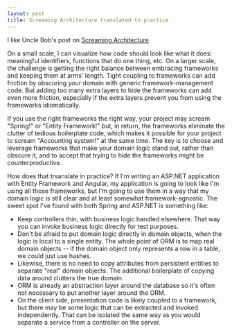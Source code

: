 ```yaml
--- 
layout: post
title: Screaming Architecture translated to practice
---
```


I like Uncle Bob's post on [Screaming Architecture](https://blog.8thlight.com/uncle-bob/2011/09/30/Screaming-Architecture.html).

On a small scale, I can visualize how code should look like what it does: meaningful identifiers, functions that do one thing, etc.  On a larger
scale, the challenge is getting the right balance between embracing frameworks and keeping them at arms' length.  Tight coupling to frameworks
can add friction by obscuring your domain with generic framework-management code.  But adding too many extra layers to hide the frameworks can add even more 
friction, especially if the extra layers prevent you from using the frameworks idiomatically.

If you use the right frameworks the right way, your project may scream "Spring!" or "Entity Framework!" but, in return, the frameworks eliminate the clutter of tedious 
boilerplate code, which makes it possible for your project to scream "Accounting system!" at the same time.  The key is to choose and leverage frameworks that make your domain
logic stand out, rather than obscure it, and to accept that trying to hide the frameworks might be counterproductive. 

How does that trsanslate in practice?  If I'm writing an ASP.NET application with Entity Framework and Angular, my application is going to look like I'm using all those
frameworks, but I'm going to use them in a way that my domain logic is still clear and at least somewhat framework-agnostic.  The sweet spot I've 
found with both Spring and ASP.NET is something like:

* Keep controllers thin, with business logic handled elsewhere.  That way you can invoke business logic directly for test purposes.
* Don't be afraid to put domain logic directly in domain objects, when the logic is local to a single entity.  The whole point of ORM is to map
real domain objects -- if the domain object only represents a row in a table, we could just use hashes.
* Likewise, there is no need to copy attributes from persistent entities to separate "real" domain objects.  The additional boilerplate of copying data around clutters the 
true domain.
* ORM is already an abstraction layer around the database so it's often not necessary to put another layer around the ORM.  
* On the client side, presentation code is likely coupled to a framework, but there may be some logic that can be extracted and invoked 
independently.  That can be isolated the same way as you would separate a service from a controller on the server.
